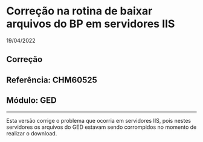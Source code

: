 # Correção na rotina de baixar arquivos do BP em servidores IIS
19/04/2022
## Correção
## Referência: CHM60525
## Módulo: GED
***

Esta versão corrige o problema que ocorria em servidores IIS, pois nestes servidores os arquivos do GED estavam sendo corrompidos no momento de realizar o download.